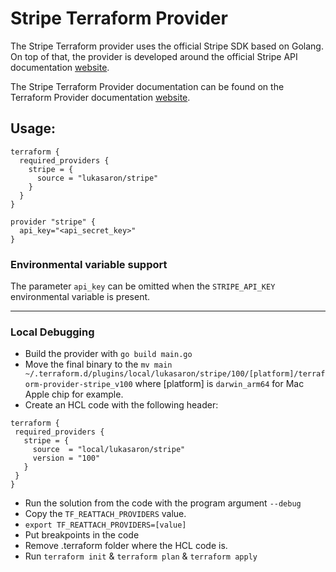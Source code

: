 # Stripe Terraform Provider

The Stripe Terraform provider uses the official Stripe SDK based on Golang. On top of that, the provider is developed
around the official Stripe API documentation [website](https://stripe.com/docs/api).

The Stripe Terraform Provider documentation can be found on the Terraform Provider documentation [website](https://registry.terraform.io/providers/lukasaron/stripe/latest).

## Usage:
```
terraform {
  required_providers {
    stripe = {
      source = "lukasaron/stripe"
    }
  }
}

provider "stripe" {
  api_key="<api_secret_key>"
}
```

### Environmental variable support

The parameter `api_key` can be omitted when the `STRIPE_API_KEY` environmental variable is present.

---

### Local Debugging
* Build the provider with `go build main.go`
* Move the final binary to the `mv main ~/.terraform.d/plugins/local/lukasaron/stripe/100/[platform]/terraform-provider-stripe_v100` where [platform] is `darwin_arm64` for Mac Apple chip for example.
* Create an HCL code with the following header:
 ```
terraform {
  required_providers {
    stripe = {
      source  = "local/lukasaron/stripe"
      version = "100"
    }
  }
}
```

* Run the solution from the code with the program argument `--debug`
* Copy the `TF_REATTACH_PROVIDERS` value.
* `export TF_REATTACH_PROVIDERS=[value]`
* Put breakpoints in the code
* Remove .terraform folder where the HCL code is.
* Run `terraform init` & `terraform plan` & `terraform apply`